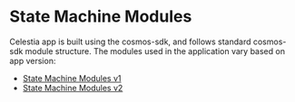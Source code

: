 # State Machine Modules

Celestia app is built using the cosmos-sdk, and follows standard cosmos-sdk module structure. The modules used in the application vary based on app version:

- [State Machine Modules v1](state_machine_modules_v1.md)
- [State Machine Modules v2](state_machine_modules_v2.md)
